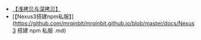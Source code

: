- [【浅拷贝与深拷贝】](https://github.com/mrqinbit/mrqinbit.github.io/blob/master/docs/%E6%B5%85%E6%8B%B7%E8%B4%9D%E4%B8%8E%E6%B7%B1%E6%8B%B7%E8%B4%9D.md)
- [【Nexus3搭建npm私服】](https://github.com/mrqinbit/mrqinbit.github.io/blob/master/docs/Nexus3 搭建 npm 私服 .md)